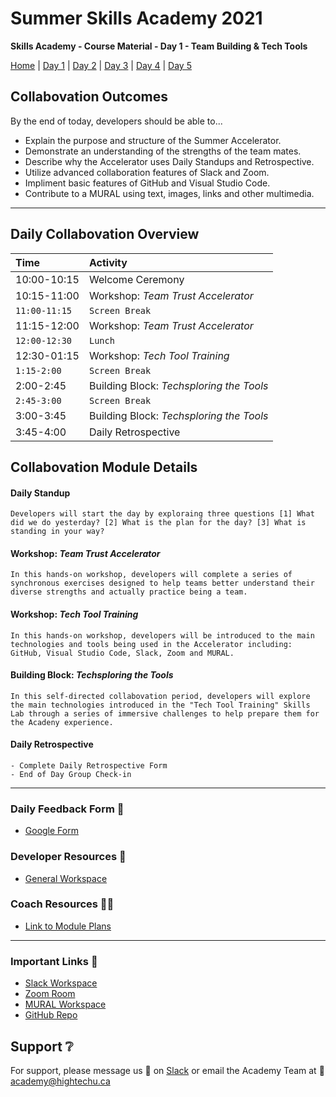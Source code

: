 # Summer Skills Academy 2021

**Skills Academy - Course Material - Day 1 - Team Building & Tech Tools**

[Home](/2021-skills-academy) | [Day 1](/2021-skills-academy/modules/day1/) | [Day 2](/2021-skills-academy/modules/day2/) | [Day 3](/2021-skills-academy/modules/day3/) | [Day 4](/2021-skills-academy/modules/day4/) | [Day 5](/2021-skills-academy/modules/day5/) 

## Collabovation Outcomes

By the end of today, developers should be able to...
* Explain the purpose and structure of the Summer Accelerator.
* Demonstrate an understanding of the strengths of the team mates.
* Describe why the Accelerator uses Daily Standups and Retrospective.
* Utilize advanced collaboration features of Slack and Zoom.
* Impliment basic features of GitHub and Visual Studio Code.
* Contribute to a MURAL using text, images, links and other multimedia.

---

## Daily Collabovation Overview

|Time|Activity|
|:---|:---|
|10:00-10:15|Welcome Ceremony| 
|10:15-11:00|Workshop: _Team Trust Accelerator_|
|`11:00-11:15`|`Screen Break`|
|11:15-12:00|Workshop: _Team Trust Accelerator_ | 
|`12:00-12:30`|`Lunch`|
|12:30-01:15|Workshop: _Tech Tool Training_ | 
|`1:15-2:00`|`Screen Break`|
|2:00-2:45|Building Block: _Techsploring the Tools_ | 
|`2:45-3:00`|`Screen Break`|
|3:00-3:45|Building Block: _Techsploring the Tools_ | 
|3:45-4:00|Daily Retrospective| 


## Collabovation Module Details

#### Daily Standup
```
Developers will start the day by exploraing three questions [1] What did we do yesterday? [2] What is the plan for the day? [3] What is standing in your way?
```

#### Workshop: _Team Trust Accelerator_
```
In this hands-on workshop, developers will complete a series of synchronous exercises designed to help teams better understand their diverse strengths and actually practice being a team.
```
#### Workshop: _Tech Tool Training_
```
In this hands-on workshop, developers will be introduced to the main technologies and tools being used in the Accelerator including: GitHub, Visual Studio Code, Slack, Zoom and MURAL.
```
#### Building Block: _Techsploring the Tools_
```
In this self-directed collabovation period, developers will explore the main technologies introduced in the "Tech Tool Training" Skills Lab through a series of immersive challenges to help prepare them for the Acadeny experience.
```

#### Daily Retrospective
```
- Complete Daily Retrospective Form
- End of Day Group Check-in
```

---

### Daily Feedback Form :loudspeaker:

* [Google Form](https://forms.gle/tNmshMyaU2523mD4A)

### Developer Resources :blue_book:

* [General Workspace](https://app.mural.co/t/hightechu8022/m/hightechu8022/1628903701606/20c50d29cbcdd13cf3c68a2027e6096fc89bd40a?sender=andrew5384)

### Coach Resources :woman_teacher:
* [Link to Module Plans]()

---

### Important Links :link: 

* [Slack Workspace](https://e2-accelerator.slack.com)
* [Zoom Room](https://uvic.zoom.us/j/82224785116?pwd=anVwNGdZQUtZd0dBN0hBVUxpWWZwZz09)
* [MURAL Workspace](https://app.mural.co/t/hightechu8022/m/hightechu8022/1628205814084/dfafa5e63bd629d074733653a25260251a82d023?sender=andrew5384)
* [GitHub Repo](https://github.com/hightechu/e2-accelerator) 

## Support :grey_question:

For support, please message us 💬 on [Slack](https://hightechuacademy.slack.com) or email the Academy Team at :email: <academy@hightechu.ca>

